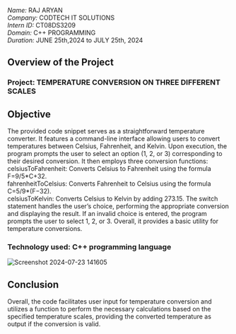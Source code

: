 *Name:* RAJ ARYAN     
*Company:* CODTECH IT SOLUTIONS      
*Intern ID:* CT08DS3209     
*Domain:* C++ PROGRAMMING      
*Duration:* JUNE 25th,2024 to JULY 25th, 2024


## Overview of the Project

### Project: TEMPERATURE CONVERSION ON THREE DIFFERENT SCALES

## Objective
The provided code snippet serves as a straightforward temperature converter. It features a command-line interface allowing users to convert temperatures between Celsius, Fahrenheit, and Kelvin. Upon execution, the program prompts the user to select an option (1, 2, or 3) corresponding to their desired conversion. It then employs three conversion functions:
celsiusToFahrenheit: Converts Celsius to Fahrenheit using the formula F=9/5*​C+32.    
fahrenheitToCelsius: Converts Fahrenheit to Celsius using the formula C=5/9*​(F−32).    
celsiusToKelvin: Converts Celsius to Kelvin by adding 273.15.
The switch statement handles the user’s choice, performing the appropriate conversion and displaying the result. If an invalid choice is entered, the program prompts the user to select 1, 2, or 3. Overall, it provides a basic utility for temperature conversions. 

### Technology used: C++ programming language

![Screenshot 2024-07-23 141605](https://github.com/user-attachments/assets/ec449d6f-62a2-4fb4-a87e-7d1e5a431a59)


## Conclusion
Overall, the code facilitates user input for temperature conversion and utilizes a function to perform the necessary calculations based on the specified temperature scales, providing the converted temperature as output if the conversion is valid.
